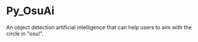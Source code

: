 # Py_OsuAi
An object detection artificial intelligence that can help users to aim with the circle in "osu!".
